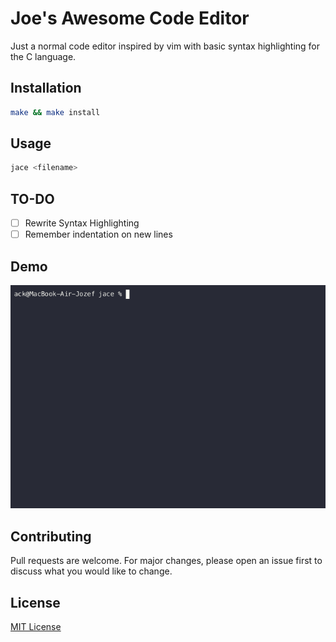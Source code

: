 # Joe's Awesome Code Editor

Just a normal code editor inspired by vim with basic syntax highlighting for the C language.

## Installation

```bash
make && make install
```

## Usage

```bash
jace <filename>
```

## TO-DO

 - [ ] Rewrite Syntax Highlighting
 - [ ] Remember indentation on new lines

## Demo
![Demo](https://github.com/avun1t/jace/raw/main/meta/demo.gif)

## Contributing
Pull requests are welcome. For major changes, please open an issue first to discuss what you would like to change.

## License
[MIT License](https://choosealicense.com/licenses/mit/)
